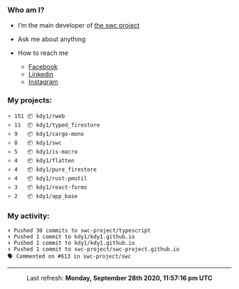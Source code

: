 ### Who am I?

- I’m the main developer of [the swc project](https://github.com/swc-project/swc)

- Ask me about anything

- How to reach me
  - [Facebook](https://www.facebook.com/profile.php?id=100024888122318)
  - [Linkedin](https://www.linkedin.com/in/kdy1/)
  - [Instagram](https://www.instagram.com/kdy1123/)

### My projects:

```
⭐️ 151 📦 kdy1/rweb
⭐️ 11  📦 kdy1/typed_firestore
⭐️ 9   📦 kdy1/cargo-mono
⭐️ 8   📦 kdy1/swc
⭐️ 5   📦 kdy1/is-macro
⭐️ 4   📦 kdy1/flatten
⭐️ 4   📦 kdy1/pure_firestore
⭐️ 4   📦 kdy1/rust-pmutil
⭐️ 3   📦 kdy1/react-forms
⭐️ 2   📦 kdy1/app_base
```

### My activity:

```
⬆️ Pushed 30 commits to swc-project/typescript
⬆️ Pushed 1 commit to kdy1/kdy1.github.io
⬆️ Pushed 1 commit to kdy1/kdy1.github.io
⬆️ Pushed 1 commit to swc-project/swc-project.github.io
🗣 Commented on #613 in swc-project/swc
```

------------
<p align="center">Last refresh: <b>Monday, September 28th 2020, 11:57:16 pm UTC</b></p>